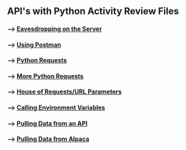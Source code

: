 ## API's with Python Activity Review Files 

#### --> [Eavesdropping on the Server](https://github.com/Mun-Min/ASU_2022_Bootcamp/blob/master/Activity_Files/05-APIs/1/Activities/01-Stu_Eavesdropping_On_Server/Solved/client_server_model.md)

#### --> [Using Postman](https://github.com/Mun-Min/ASU_2022_Bootcamp/blob/master/Activity_Files/05-APIs/1/Activities/02-Stu_I_Spy_An_Api/Solved/postman.md)

#### --> [Python Requests](https://github.com/Mun-Min/ASU_2022_Bootcamp/blob/master/Activity_Files/05-APIs/1/Activities/04-Ins_Python_Requests/Solved/python_requests.ipynb)

#### --> [More Python Requests](https://github.com/Mun-Min/ASU_2022_Bootcamp/blob/master/Activity_Files/05-APIs/1/Activities/05-Stu_Ice_Breakers_on_Request/Solved/python_requests.ipynb)

#### --> [House of Requests/URL Parameters](https://github.com/Mun-Min/ASU_2022_Bootcamp/blob/master/Activity_Files/05-APIs/1/Activities/07-Stu_House_of_Requests/Solved/url_parameters.ipynb)

#### --> [Calling Environment Variables](https://github.com/Mun-Min/ASU_2022_Bootcamp/blob/master/Activity_Files/05-APIs/2/Activities/02-Ins_Call_Env_Variables/Solved/env_variables.ipynb)

#### --> [Pulling Data from an API](https://github.com/Mun-Min/ASU_2022_Bootcamp/blob/master/Activity_Files/05-APIs/2/Activities/03-Stu_Under_Lock_And_Key/Solved/env_variables.ipynb)

#### --> [Pulling Data from Alpaca](https://github.com/Mun-Min/ASU_2022_Bootcamp/blob/master/Activity_Files/05-APIs/2/Activities/04-Ins_Alpaca_Demo/Solved/alpaca-demo.ipynb)